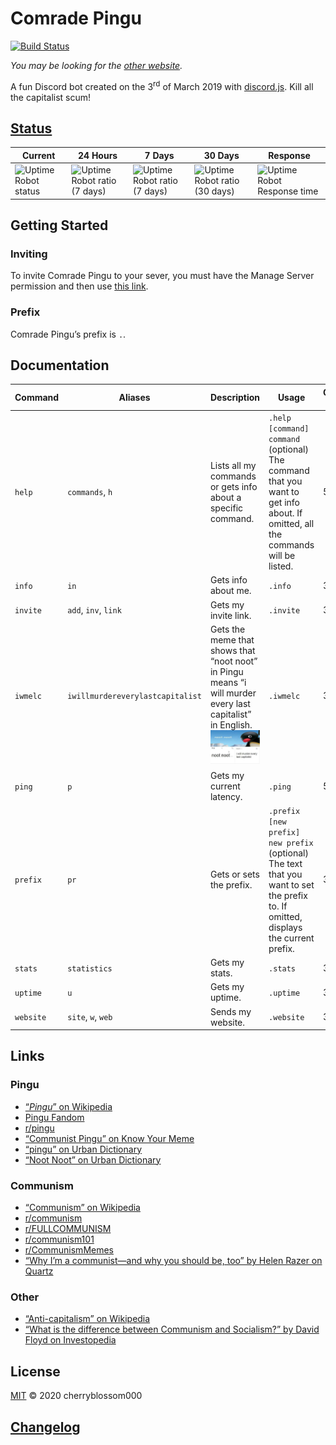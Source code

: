 # Comrade Pingu
[![Build Status](https://api.travis-ci.com/cherryblossom000/comrade-pingu.svg?token=HuQX1k5oVBvh691pweEv&branch=master)](https://travis-ci.com/cherryblossom000/comrade-pingu)

*You may be looking for the [other website](http://comradepingu.glitch.me).*

A fun Discord bot created on the 3<sup>rd</sup> of March 2019 with [discord.js](https://discord.js.org). Kill all the capitalist scum!

## [Status](https://stats.uptimerobot.com/49G6NHJB7W/782979270)
Current | 24 Hours | 7 Days | 30 Days | Response
--- | --- | --- | --- | ---
![Uptime Robot status](https://badgen.net/uptime-robot/status/m782979270-c92208f628b86c2ace8b8017) | ![Uptime Robot ratio (7 days)](https://badgen.net/uptime-robot/day/m782979270-c92208f628b86c2ace8b8017) | ![Uptime Robot ratio (7 days)](https://badgen.net/uptime-robot/week/m782979270-c92208f628b86c2ace8b8017) | ![Uptime Robot ratio (30 days)](https://badgen.net/uptime-robot/month/m782979270-c92208f628b86c2ace8b8017) | ![Uptime Robot Response time](https://badgen.net/uptime-robot/response/m782979270-c92208f628b86c2ace8b8017)

## Getting Started

### Inviting
To invite Comrade Pingu to your sever, you must have the Manage Server permission and then use [this link](https://discordapp.com/oauth2/authorize?client_id=554539674899841055&scope=bot&permissions=34816).
### Prefix
Comrade Pingu’s prefix is `.`.

## Documentation
| Command | Aliases | Description | Usage | Cooldown (s) |
| - | - | - | - | - |
| `help` | `commands`, `h` | Lists all my commands or gets info about a specific command. | `.help [command]`<br>`command` (optional)<br>The command that you want to get info about. If omitted, all the commands will be listed. | 5 |
| `info` | `in` | Gets info about me. | `.info` | 3 |
| `invite` | `add`, `inv`, `link` | Gets my invite link. | `.invite` | 3 |
| `iwmelc` | `iwillmurdereverylastcapitalist` | Gets the meme that shows that “noot noot” in Pingu means “i will murder every last capitalist” in English.<br>![i will murder every last capitalist](./assets/img/iwmelc.jpg) | `.iwmelc` | 3 |
| `ping` | `p` | Gets my current latency. | `.ping` | 5 |
| `prefix` | `pr` | Gets or sets the prefix. | `.prefix [new prefix]`<br>`new prefix` (optional)<br>The text that you want to set the prefix to. If omitted, displays the current prefix. | 3 |
| `stats` | `statistics` | Gets my stats. | `.stats` | 3 |
| `uptime` | `u` | Gets my uptime. | `.uptime` | 3 |
| `website` | `site`, `w`, `web` | Sends my website. | `.website` | 3 |

## Links
### Pingu
* [“*Pingu*” on Wikipedia](https://en.wikipedia.org/wiki/Pingu)
* [Pingu Fandom](https://pingu.fandom.com/wiki/Pingu_Wiki)
* [r/pingu](https://www.reddit.com/r/pingu)
* [“Communist Pingu” on Know Your Meme](https://knowyourmeme.com/memes/communist-pingu)
* [“pingu” on Urban Dictionary](https://www.urbandictionary.com/define.php?term=pingu)
* [“Noot Noot” on Urban Dictionary](https://www.urbandictionary.com/define.php?term=Noot%20Noot)
### Communism
* [“Communism” on Wikipedia](https://en.wikipedia.org/wiki/Communism)
* [r/communism](https://www.reddit.com/r/communism)
* [r/FULLCOMMUNISM](https://www.reddit.com/r/FULLCOMMUNISM)
* [r/communism101](https://www.reddit.com/r/communism101)
* [r/CommunismMemes](https://www.reddit.con/r/CommunismMemes)
* [“Why I’m a communist—and why you should be, too” by Helen Razer on Quartz](https://qz.com/965740/why-im-a-communist-and-why-you-should-be-too)
### Other
* [“Anti-capitalism” on Wikipedia](https://en.wikipedia.org/wiki/Anti-capitalism)
* [“What is the difference between Communism and Socialism?” by David Floyd on Investopedia](https://www.investopedia.com/ask/answers/100214/what-difference-between-communism-and-socialism.asp)

## License
[MIT](LICENSE) © 2020 cherryblossom000

## [Changelog](CHANGELOG.md)

